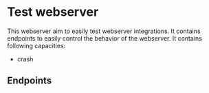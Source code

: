 # Test webserver

This webserver aim to easily test webserver integrations. It contains endpoints to easily control the behavior of the webserver. It contains following capacities:

- crash

## Endpoints